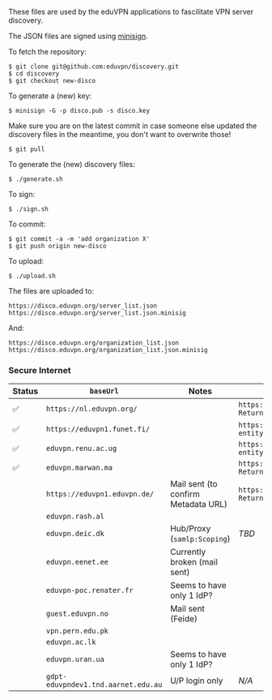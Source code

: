 These files are used by the eduVPN applications to fascilitate VPN server 
discovery.

The JSON files are signed using 
[minisign](https://jedisct1.github.io/minisign/).

To fetch the repository:

    $ git clone git@github.com:eduvpn/discovery.git
    $ cd discovery
    $ git checkout new-disco

To generate a (new) key:

    $ minisign -G -p disco.pub -s disco.key

Make sure you are on the latest commit in case someone else updated the 
discovery files in the meantime, you don't want to overwrite those!

    $ git pull

To generate the (new) discovery files:

    $ ./generate.sh

To sign:

    $ ./sign.sh

To commit:

    $ git commit -a -m 'add organization X'
    $ git push origin new-disco

To upload:

    $ ./upload.sh

The files are uploaded to:

    https://disco.eduvpn.org/server_list.json
    https://disco.eduvpn.org/server_list.json.minisig

And:

    https://disco.eduvpn.org/organization_list.json
    https://disco.eduvpn.org/organization_list.json.minisig

### Secure Internet 

| Status | `baseUrl`                       | Notes                               | Authentication URL Template                                                           | Metadata URL |
| ------ | ------------------------------- | ----------------------------------- | ------------------------------------------------------------------------------------- | ------------ |
| ✅️ | `https://nl.eduvpn.org/`            |                                     | `https://nl.eduvpn.org/php-saml-sp/login?ReturnTo=@RETURN_TO@&IdP=@ORG_ID@`           | `https://metadata.surfconext.nl/sp/https%253A%252F%252Fnl.eduvpn.org%252Fsaml`, `https://eva-saml-idp.eduroam.nl/simplesamlphp/saml2/idp/metadata.php` |
| ✅️ | `https://eduvpn1.funet.fi/`         |                                     | `https://eduvpn1.funet.fi/Shibboleth.sso/Login?entityID=@ORG_ID@&target=@RETURN_TO@`  | `https://haka.funet.fi/metadata/haka-metadata.xml` |
| ✅️ | `eduvpn.renu.ac.ug`                 |                                     | `https://eduvpn.renu.ac.ug/Shibboleth.sso/Login?entityID=@ORG_ID@&target=@RETURN_TO@` | `https://rif.renu.ac.ug/rr/metadata/federation/RIF/IDP/metadata.xml` |
| ✅️ | `eduvpn.marwan.ma`                  |                                     | `https://eduvpn.marwan.ma/saml/login?ReturnTo=@RETURN_TO@&IdP=@ORG_ID@` | `https://www.eduidm.ma/metadata/eduidm.xml` |
|    | `https://eduvpn1.eduvpn.de/`        | Mail sent (to confirm Metadata URL) | `https://eduvpn1.eduvpn.de/saml/login?ReturnTo=@RETURN_TO@&IdP=@ORG_ID@`              | `https://www.aai.dfn.de/fileadmin/metadata/dfn-aai-basic-metadata.xml` |
|    | `eduvpn.rash.al`                    |                                     | | |
|    | `eduvpn.deic.dk`                    | Hub/Proxy (`samlp:Scoping`)         | _TBD_ | `https://metadata.wayf.dk/birk-idp.xml` |
|    | `eduvpn.eenet.ee`                   | Currently broken (mail sent)        | | |
|    | `eduvpn-poc.renater.fr`             | Seems to have only 1 IdP?           | | | 
|    | `guest.eduvpn.no`                   | Mail sent (Feide)                   | | |
|    | `vpn.pern.edu.pk`                   |                                     | | |
|    | `eduvpn.ac.lk`                      |                                     | | |
|    | `eduvpn.uran.ua`                    | Seems to have only 1 IdP?           | | |
|    | `gdpt-eduvpndev1.tnd.aarnet.edu.au` | U/P login only                      | _N/A_ | _N/A_ |

